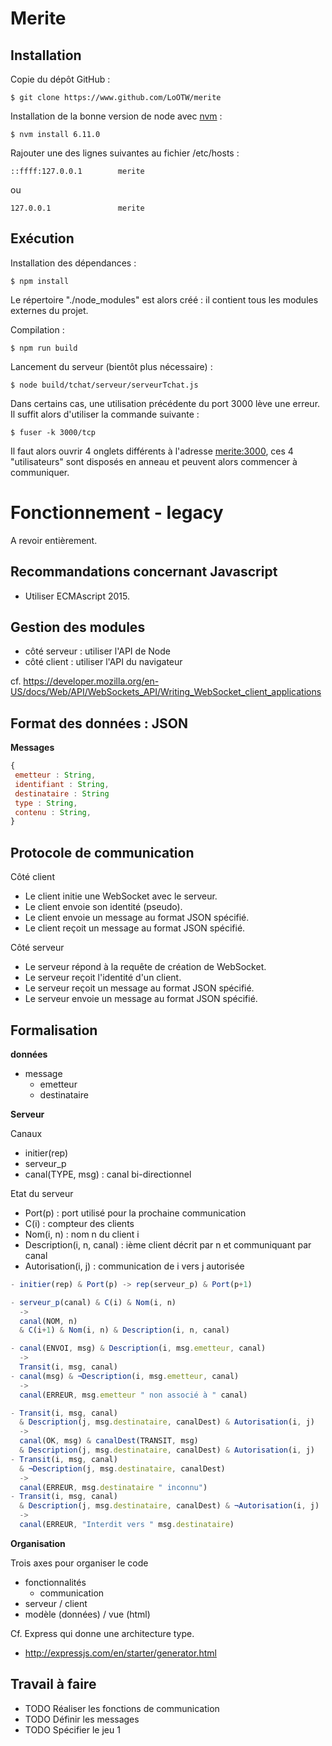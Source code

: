 Merite
======

Installation
------------

Copie du dépôt GitHub :
```
$ git clone https://www.github.com/LoOTW/merite
```
Installation de la bonne version de node avec [nvm](https://www.digitalocean.com/community/tutorials/how-to-install-node-js-on-debian-8) :
```
$ nvm install 6.11.0
```
Rajouter une des lignes suivantes au fichier /etc/hosts :
```
::ffff:127.0.0.1        merite
```
ou
```
127.0.0.1               merite
```


Exécution
---------

Installation des dépendances :
```
$ npm install
```
Le répertoire "./node_modules" est alors créé : il contient tous les
modules externes du projet.

Compilation :
```
$ npm run build
```
Lancement du serveur (bientôt plus nécessaire) :
```
$ node build/tchat/serveur/serveurTchat.js
```
Dans certains cas, une utilisation précédente du port 3000 lève une erreur. Il suffit alors d'utiliser la commande suivante :
```
$ fuser -k 3000/tcp
```


Il faut alors ouvrir 4 onglets différents à l'adresse [merite:3000](merite:3000), ces 4 "utilisateurs" sont disposés en anneau et peuvent alors commencer à communiquer.

Fonctionnement - legacy
=======================
A revoir entièrement.

Recommandations concernant Javascript
-
- Utiliser ECMAscript 2015.

Gestion des modules
-
- côté serveur : utiliser l'API de Node
- côté client : utiliser l'API du navigateur

cf. https://developer.mozilla.org/en-US/docs/Web/API/WebSockets_API/Writing_WebSocket_client_applications

Format des données : JSON
-
**Messages**

``` javascript
{
 emetteur : String,
 identifiant : String,
 destinataire : String
 type : String,
 contenu : String,
} 
```

Protocole de communication
-
Côté client
- Le client initie une WebSocket avec le serveur.
- Le client envoie son identité (pseudo).
- Le client envoie un message au format JSON spécifié.
- Le client reçoit un message au format JSON spécifié.

Côté serveur
- Le serveur répond à la requête de création de WebSocket.
- Le serveur reçoit l'identité d'un client.
- Le serveur reçoit un message au format JSON spécifié.
- Le serveur envoie un message au format JSON spécifié.

Formalisation
-
**données**

- message
  - emetteur
  - destinataire

**Serveur**

Canaux
- initier(rep)
- serveur_p
- canal(TYPE, msg) : canal bi-directionnel

Etat du serveur
- Port(p) : port utilisé pour la prochaine communication
- C(i) : compteur des clients
- Nom(i, n) : nom n du client i
- Description(i, n, canal) : ième client décrit par n et communiquant
  par canal 
- Autorisation(i, j) : communication de i vers j autorisée

``` javascript
- initier(rep) & Port(p) -> rep(serveur_p) & Port(p+1)

- serveur_p(canal) & C(i) & Nom(i, n) 
  ->
  canal(NOM, n) 
  & C(i+1) & Nom(i, n) & Description(i, n, canal)

- canal(ENVOI, msg) & Description(i, msg.emetteur, canal) 
  ->  
  Transit(i, msg, canal)
- canal(msg) & ¬Description(i, msg.emetteur, canal) 
  ->  
  canal(ERREUR, msg.emetteur " non associé à " canal)

- Transit(i, msg, canal) 
  & Description(j, msg.destinataire, canalDest) & Autorisation(i, j)
  ->
  canal(OK, msg) & canalDest(TRANSIT, msg) 
  & Description(j, msg.destinataire, canalDest) & Autorisation(i, j)
- Transit(i, msg, canal) 
  & ¬Description(j, msg.destinataire, canalDest)
  ->
  canal(ERREUR, msg.destinataire " inconnu") 
- Transit(i, msg, canal) 
  & Description(j, msg.destinataire, canalDest) & ¬Autorisation(i, j)
  ->
  canal(ERREUR, "Interdit vers " msg.destinataire) 
 ```


**Organisation**

Trois axes pour organiser le code
- fonctionnalités
  - communication
- serveur / client
- modèle (données) / vue (html)

Cf. Express qui donne une architecture type.
- http://expressjs.com/en/starter/generator.html


Travail à faire
-
- TODO  Réaliser les fonctions de communication
- TODO Définir les messages
- TODO Spécifier le jeu 1
   
